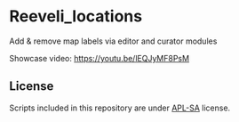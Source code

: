 # Reeveli_locations
 Add & remove map labels via editor and curator modules

Showcase video: https://youtu.be/lEQJyMF8PsM

## License
Scripts included in this repository are under [APL-SA](https://www.bohemia.net/community/licenses/arma-public-license-share-alike) license.
